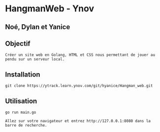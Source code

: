 # HangmanWeb - Ynov

## Noé, Dylan et Yanice

## Objectif

    Créer un site web en Golang, HTML et CSS nous permettant de jouer au pendu sur un serveur local.

## Installation 

    git clone https://ytrack.learn.ynov.com/git/hyanice/Hangman_web.git

## Utilisation 

    go run main.go 

    Allez sur votre navigateur et entrez http://127.0.0.1:8080 dans la barre de recherche.